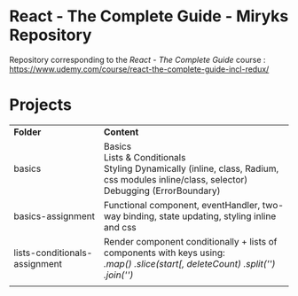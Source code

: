 # React - The Complete Guide - Miryks Repository
Repository corresponding to the <i>React - The Complete Guide</i> course : https://www.udemy.com/course/react-the-complete-guide-incl-redux/

<h1>Projects</h1>
<table>
  <tr>
    <td><b>Folder</b></td>
    <td><b>Content</b></td>
  </tr>
  <tr>
    <td>basics</td>
    <td>
      Basics</br>
      Lists & Conditionals</br>
      Styling Dynamically (inline, class, Radium, css modules inline/class, selector)</br>
      Debugging (ErrorBoundary)</br>
    </td>
  </tr>
  <tr>
    <td>basics-assignment</td>
    <td>Functional component, eventHandler, two-way binding, state updating, styling inline and css</td>
  </tr>
  <tr>
    <td>lists-conditionals-assignment</td>
    <td>Render component conditionally  + lists of components with keys using:</br>
      <i>.map() .slice(start[, deleteCount) .split('') .join('')</i>
    </td>
  </tr>
  <tr>
    <td></td>
    <td></td>
  </tr>
</table>

